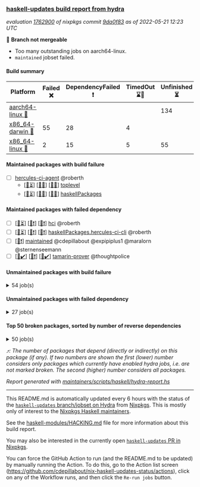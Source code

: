 ### [haskell-updates build report from hydra](https://hydra.nixos.org/jobset/nixpkgs/haskell-updates)
*evaluation [1762900](https://hydra.nixos.org/eval/1762900) of nixpkgs commit [9da0f83](https://github.com/NixOS/nixpkgs/commits/9da0f836bf96e52ca73c48bd34ebc60ba552b34c) as of 2022-05-21 12:23 UTC*

:red_circle: **Branch not mergeable**
  * Too many outstanding jobs on aarch64-linux.
  * `maintained` jobset failed.

#### Build summary

 | Platform | Failed :x: | DependencyFailed :heavy_exclamation_mark: | TimedOut :hourglass::no_entry_sign: | Unfinished :hourglass_flowing_sand: | Success :heavy_check_mark: | 
 | --- | --- | --- | --- | --- | --- | 
 | [aarch64-linux :iphone:](https://hydra.nixos.org/eval/1762900?filter=.aarch64-linux) |  |  |  | 134 | 6163 | 
 | [x86_64-darwin :apple:](https://hydra.nixos.org/eval/1762900?filter=.x86_64-darwin) | 55 | 28 | 4 |  | 6153 | 
 | [x86_64-linux :penguin:](https://hydra.nixos.org/eval/1762900?filter=.x86_64-linux) | 2 | 15 | 5 | 55 | 6253 | 
#### Maintained packages with build failure
- [ ] [hercules-ci-agent](https://hydra.nixos.org/eval/1762900?filter=hercules-ci-agent) @roberth
  - [[:iphone::hourglass_flowing_sand:]](https://hydra.nixos.org/build/177779236) [[:apple::x:]](https://hydra.nixos.org/build/177779189) [[:penguin::x:]](https://hydra.nixos.org/build/177779220) [toplevel](https://hydra.nixos.org/eval/1762900?filter=hercules-ci-agent)
  - [[:iphone::hourglass_flowing_sand:]](https://hydra.nixos.org/build/177779247) [[:apple::x:]](https://hydra.nixos.org/build/177779187) [[:penguin::x:]](https://hydra.nixos.org/build/177779194) [haskellPackages](https://hydra.nixos.org/eval/1762900?filter=haskellPackages.hercules-ci-agent)
#### Maintained packages with failed dependency
- [ ] [[:iphone::hourglass_flowing_sand:]](https://hydra.nixos.org/build/177779209) [[:apple::heavy_exclamation_mark:]](https://hydra.nixos.org/build/177779244) [[:penguin::heavy_exclamation_mark:]](https://hydra.nixos.org/build/177779202) [hci](https://hydra.nixos.org/eval/1762900?filter=hci) @roberth
- [ ] [[:iphone::hourglass_flowing_sand:]](https://hydra.nixos.org/build/177779233) [[:apple::heavy_exclamation_mark:]](https://hydra.nixos.org/build/177779232) [[:penguin::heavy_exclamation_mark:]](https://hydra.nixos.org/build/177779196) [haskellPackages.hercules-ci-cli](https://hydra.nixos.org/eval/1762900?filter=haskellPackages.hercules-ci-cli) @roberth
- [ ] [[:penguin::heavy_exclamation_mark:]](https://hydra.nixos.org/build/177793348) [maintained](https://hydra.nixos.org/eval/1762900?filter=maintained) @cdepillabout @expipiplus1 @maralorn @sternenseemann
- [ ] [[:iphone::heavy_check_mark:]](https://hydra.nixos.org/build/177778463) [[:apple::heavy_exclamation_mark:]](https://hydra.nixos.org/build/177773905) [[:penguin::heavy_check_mark:]](https://hydra.nixos.org/build/177778029) [tamarin-prover](https://hydra.nixos.org/eval/1762900?filter=tamarin-prover) @thoughtpolice
#### Unmaintained packages with build failure
<details><summary>54 job(s) </summary>

- [ ] [[:iphone::heavy_check_mark:]](https://hydra.nixos.org/build/177767153) [[:apple::x:]](https://hydra.nixos.org/build/177774062) [[:penguin::heavy_check_mark:]](https://hydra.nixos.org/build/177774833) [haskellPackages.di-core](https://hydra.nixos.org/eval/1762900?filter=haskellPackages.di-core)  :arrow_heading_up: 8 | 11
- [ ] [[:iphone::heavy_check_mark:]](https://hydra.nixos.org/build/177773768) [[:apple::x:]](https://hydra.nixos.org/build/177778627) [[:penguin::heavy_check_mark:]](https://hydra.nixos.org/build/177777776) [haskellPackages.free-vector-spaces](https://hydra.nixos.org/eval/1762900?filter=haskellPackages.free-vector-spaces)  :arrow_heading_up: 1 | 7
- [ ] [[:iphone::hourglass_flowing_sand:]](https://hydra.nixos.org/build/177768635) [[:apple::x:]](https://hydra.nixos.org/build/177765867) [[:penguin::heavy_check_mark:]](https://hydra.nixos.org/build/177772160) [haskellPackages.easytensor](https://hydra.nixos.org/eval/1762900?filter=haskellPackages.easytensor)  :arrow_heading_up: 1 | 1
- [ ] [[:iphone::heavy_check_mark:]](https://hydra.nixos.org/build/177770044) [[:apple::x:]](https://hydra.nixos.org/build/177766342) [[:penguin::heavy_check_mark:]](https://hydra.nixos.org/build/177776167) [haskellPackages.grab](https://hydra.nixos.org/eval/1762900?filter=haskellPackages.grab)  :arrow_heading_up: 1 | 1
- [ ] [[:iphone::heavy_check_mark:]](https://hydra.nixos.org/build/177268709) [[:apple::x:]](https://hydra.nixos.org/build/177272539) [[:penguin::heavy_check_mark:]](https://hydra.nixos.org/build/177267554) [haskellPackages.keep-alive](https://hydra.nixos.org/eval/1762900?filter=haskellPackages.keep-alive)  :arrow_heading_up: 1 | 1
- [ ] [[:iphone::heavy_check_mark:]](https://hydra.nixos.org/build/177768780) [[:apple::x:]](https://hydra.nixos.org/build/177770094) [[:penguin::heavy_check_mark:]](https://hydra.nixos.org/build/177770498) [haskellPackages.zip](https://hydra.nixos.org/eval/1762900?filter=haskellPackages.zip)  :arrow_heading_up: 0 | 5
- [ ] [[:iphone::heavy_check_mark:]](https://hydra.nixos.org/build/177769050) [[:apple::x:]](https://hydra.nixos.org/build/177778808) [[:penguin::heavy_check_mark:]](https://hydra.nixos.org/build/177768897) [haskellPackages.PyF](https://hydra.nixos.org/eval/1762900?filter=haskellPackages.PyF)  :arrow_heading_up: 0 | 4
- [ ] [[:iphone::heavy_check_mark:]](https://hydra.nixos.org/build/177283640) [[:apple::x:]](https://hydra.nixos.org/build/177281317) [[:penguin::heavy_check_mark:]](https://hydra.nixos.org/build/177278808) [haskellPackages.hmidi](https://hydra.nixos.org/eval/1762900?filter=haskellPackages.hmidi)  :arrow_heading_up: 0 | 4
- [ ] [[:iphone::heavy_check_mark:]](https://hydra.nixos.org/build/177769090) [[:apple::x:]](https://hydra.nixos.org/build/177778864) [[:penguin::heavy_check_mark:]](https://hydra.nixos.org/build/177774320) [haskellPackages.posix-socket](https://hydra.nixos.org/eval/1762900?filter=haskellPackages.posix-socket)  :arrow_heading_up: 0 | 2
- [ ] [[:iphone::heavy_check_mark:]](https://hydra.nixos.org/build/177772858) [[:apple::x:]](https://hydra.nixos.org/build/177766978) [[:penguin::heavy_check_mark:]](https://hydra.nixos.org/build/177779154) [haskellPackages.gi-gdkx11](https://hydra.nixos.org/eval/1762900?filter=haskellPackages.gi-gdkx11)  :arrow_heading_up: 0 | 1
- [ ] [[:iphone::heavy_check_mark:]](https://hydra.nixos.org/build/177771144) [[:apple::x:]](https://hydra.nixos.org/build/177777475) [[:penguin::heavy_check_mark:]](https://hydra.nixos.org/build/177778736) [haskellPackages.hamid](https://hydra.nixos.org/eval/1762900?filter=haskellPackages.hamid)  :arrow_heading_up: 0 | 1
- [ ] [[:iphone::heavy_check_mark:]](https://hydra.nixos.org/build/177772341) [[:apple::x:]](https://hydra.nixos.org/build/177772847) [[:penguin::heavy_check_mark:]](https://hydra.nixos.org/build/177777513) [haskellPackages.hmatrix-morpheus](https://hydra.nixos.org/eval/1762900?filter=haskellPackages.hmatrix-morpheus)  :arrow_heading_up: 0 | 1
- [ ] [[:iphone::heavy_check_mark:]](https://hydra.nixos.org/build/177267922) [[:apple::x:]](https://hydra.nixos.org/build/177282599) [[:penguin::heavy_check_mark:]](https://hydra.nixos.org/build/177265227) [haskellPackages.huckleberry](https://hydra.nixos.org/eval/1762900?filter=haskellPackages.huckleberry)  :arrow_heading_up: 0 | 1
- [ ] [[:iphone::heavy_check_mark:]](https://hydra.nixos.org/build/177282950) [[:apple::x:]](https://hydra.nixos.org/build/177265695) [[:penguin::heavy_check_mark:]](https://hydra.nixos.org/build/177271223) [haskellPackages.openal-ffi](https://hydra.nixos.org/eval/1762900?filter=haskellPackages.openal-ffi)  :arrow_heading_up: 0 | 1
- [ ] [[:iphone::heavy_check_mark:]](https://hydra.nixos.org/build/177278047) [[:apple::x:]](https://hydra.nixos.org/build/177266585) [[:penguin::heavy_check_mark:]](https://hydra.nixos.org/build/177266144) [haskellPackages.select](https://hydra.nixos.org/eval/1762900?filter=haskellPackages.select)  :arrow_heading_up: 0 | 1
- [ ] [[:iphone::heavy_check_mark:]](https://hydra.nixos.org/build/177767241) [[:apple::x:]](https://hydra.nixos.org/build/177778246) [[:penguin::heavy_check_mark:]](https://hydra.nixos.org/build/177766305) [haskellPackages.sysinfo](https://hydra.nixos.org/eval/1762900?filter=haskellPackages.sysinfo)  :arrow_heading_up: 0 | 1
- [ ] [[:iphone::heavy_check_mark:]](https://hydra.nixos.org/build/177767132) [[:apple::x:]](https://hydra.nixos.org/build/177771982) [[:penguin::heavy_check_mark:]](https://hydra.nixos.org/build/177770206) [haskellPackages.FractalArt](https://hydra.nixos.org/eval/1762900?filter=haskellPackages.FractalArt) 
- [ ] [[:iphone::hourglass_flowing_sand:]](https://hydra.nixos.org/build/177279950) [[:apple::x:]](https://hydra.nixos.org/build/177276563) [[:penguin::hourglass::no_entry_sign:]](https://hydra.nixos.org/build/177274617) [haskellPackages.bindings-common](https://hydra.nixos.org/eval/1762900?filter=haskellPackages.bindings-common) 
- [ ] [[:iphone::heavy_check_mark:]](https://hydra.nixos.org/build/177775392) [[:apple::x:]](https://hydra.nixos.org/build/177768996) [[:penguin::heavy_check_mark:]](https://hydra.nixos.org/build/177775586) [haskellPackages.chiphunk](https://hydra.nixos.org/eval/1762900?filter=haskellPackages.chiphunk) 
- [ ] [[:iphone::heavy_check_mark:]](https://hydra.nixos.org/build/177766089) [[:apple::x:]](https://hydra.nixos.org/build/177767084) [[:penguin::heavy_check_mark:]](https://hydra.nixos.org/build/177777521) [haskellPackages.diskhash](https://hydra.nixos.org/eval/1762900?filter=haskellPackages.diskhash) 
- [ ] [[:iphone::heavy_check_mark:]](https://hydra.nixos.org/build/177778436) [[:apple::x:]](https://hydra.nixos.org/build/177776267) [[:penguin::heavy_check_mark:]](https://hydra.nixos.org/build/177776984) [haskellPackages.epub-tools](https://hydra.nixos.org/eval/1762900?filter=haskellPackages.epub-tools) 
- [ ] [[:iphone::heavy_check_mark:]](https://hydra.nixos.org/build/177771073) [[:apple::x:]](https://hydra.nixos.org/build/177767254) [[:penguin::heavy_check_mark:]](https://hydra.nixos.org/build/177773518) [haskellPackages.fudgets](https://hydra.nixos.org/eval/1762900?filter=haskellPackages.fudgets) 
- [ ] [[:iphone::heavy_check_mark:]](https://hydra.nixos.org/build/177770968) [[:apple::x:]](https://hydra.nixos.org/build/177777455) [[:penguin::heavy_check_mark:]](https://hydra.nixos.org/build/177778284) [haskellPackages.gerrit](https://hydra.nixos.org/eval/1762900?filter=haskellPackages.gerrit) 
- [ ] [[:iphone::heavy_check_mark:]](https://hydra.nixos.org/build/177269248) [[:apple::x:]](https://hydra.nixos.org/build/177275992) [[:penguin::heavy_check_mark:]](https://hydra.nixos.org/build/177274902) [haskellPackages.ghc-gc-hook](https://hydra.nixos.org/eval/1762900?filter=haskellPackages.ghc-gc-hook) 
- [ ] [[:apple::x:]](https://hydra.nixos.org/build/177770371) [haskellPackages.gi-gtkosxapplication](https://hydra.nixos.org/eval/1762900?filter=haskellPackages.gi-gtkosxapplication) 
- [ ] [[:apple::x:]](https://hydra.nixos.org/build/177775848) [haskellPackages.gtk-mac-integration](https://hydra.nixos.org/eval/1762900?filter=haskellPackages.gtk-mac-integration) 
- [ ] [[:iphone::heavy_check_mark:]](https://hydra.nixos.org/build/177767345) [[:apple::x:]](https://hydra.nixos.org/build/177774767) [[:penguin::heavy_check_mark:]](https://hydra.nixos.org/build/177769562) [haskellPackages.gtk-traymanager](https://hydra.nixos.org/eval/1762900?filter=haskellPackages.gtk-traymanager) 
- [ ] [[:apple::x:]](https://hydra.nixos.org/build/177774131) [haskellPackages.gtk3-mac-integration](https://hydra.nixos.org/eval/1762900?filter=haskellPackages.gtk3-mac-integration) 
- [ ] [[:iphone::heavy_check_mark:]](https://hydra.nixos.org/build/177280998) [[:apple::x:]](https://hydra.nixos.org/build/177271726) [[:penguin::heavy_check_mark:]](https://hydra.nixos.org/build/177276873) [haskellPackages.hid](https://hydra.nixos.org/eval/1762900?filter=haskellPackages.hid) 
- [ ] [[:iphone::heavy_check_mark:]](https://hydra.nixos.org/build/177771127) [[:apple::x:]](https://hydra.nixos.org/build/177772103) [[:penguin::heavy_check_mark:]](https://hydra.nixos.org/build/177777951) [haskellPackages.hinotify-conduit](https://hydra.nixos.org/eval/1762900?filter=haskellPackages.hinotify-conduit) 
- [ ] [[:iphone::heavy_check_mark:]](https://hydra.nixos.org/build/177771663) [[:apple::x:]](https://hydra.nixos.org/build/177769871) [[:penguin::heavy_check_mark:]](https://hydra.nixos.org/build/177774684) [haskellPackages.hsshellscript](https://hydra.nixos.org/eval/1762900?filter=haskellPackages.hsshellscript) 
- [ ] [[:iphone::heavy_check_mark:]](https://hydra.nixos.org/build/177272209) [[:apple::x:]](https://hydra.nixos.org/build/177276055) [[:penguin::heavy_check_mark:]](https://hydra.nixos.org/build/177268788) [haskellPackages.hssourceinfo](https://hydra.nixos.org/eval/1762900?filter=haskellPackages.hssourceinfo) 
- [ ] [[:iphone::heavy_check_mark:]](https://hydra.nixos.org/build/177772208) [[:apple::x:]](https://hydra.nixos.org/build/177770432) [[:penguin::heavy_check_mark:]](https://hydra.nixos.org/build/177771802) [haskellPackages.ipcvar](https://hydra.nixos.org/eval/1762900?filter=haskellPackages.ipcvar) 
- [ ] [[:apple::x:]](https://hydra.nixos.org/build/177270698) [haskellPackages.kqueue](https://hydra.nixos.org/eval/1762900?filter=haskellPackages.kqueue) 
- [ ] [[:iphone::heavy_check_mark:]](https://hydra.nixos.org/build/177280104) [[:apple::x:]](https://hydra.nixos.org/build/177278785) [[:penguin::heavy_check_mark:]](https://hydra.nixos.org/build/177280964) [haskellPackages.linux-framebuffer](https://hydra.nixos.org/eval/1762900?filter=haskellPackages.linux-framebuffer) 
- [ ] [[:iphone::heavy_check_mark:]](https://hydra.nixos.org/build/177776494) [[:apple::x:]](https://hydra.nixos.org/build/177777428) [[:penguin::heavy_check_mark:]](https://hydra.nixos.org/build/177766359) [haskellPackages.mediawiki2latex](https://hydra.nixos.org/eval/1762900?filter=haskellPackages.mediawiki2latex) 
- [ ] [[:iphone::heavy_check_mark:]](https://hydra.nixos.org/build/177773541) [[:apple::x:]](https://hydra.nixos.org/build/177776396) [[:penguin::heavy_check_mark:]](https://hydra.nixos.org/build/177774051) [haskellPackages.mercury-api](https://hydra.nixos.org/eval/1762900?filter=haskellPackages.mercury-api) 
- [ ] [[:iphone::heavy_check_mark:]](https://hydra.nixos.org/build/177775329) [[:apple::x:]](https://hydra.nixos.org/build/177774125) [[:penguin::heavy_check_mark:]](https://hydra.nixos.org/build/177769381) [haskellPackages.nano-cryptr](https://hydra.nixos.org/eval/1762900?filter=haskellPackages.nano-cryptr) 
- [ ] [[:iphone::heavy_check_mark:]](https://hydra.nixos.org/build/177774848) [[:apple::x:]](https://hydra.nixos.org/build/177770832) [[:penguin::heavy_check_mark:]](https://hydra.nixos.org/build/177773737) [haskellPackages.persistent-pagination](https://hydra.nixos.org/eval/1762900?filter=haskellPackages.persistent-pagination) 
- [ ] [[:iphone::heavy_check_mark:]](https://hydra.nixos.org/build/177777674) [[:apple::x:]](https://hydra.nixos.org/build/177766478) [[:penguin::heavy_check_mark:]](https://hydra.nixos.org/build/177766639) [haskellPackages.phatsort](https://hydra.nixos.org/eval/1762900?filter=haskellPackages.phatsort) 
- [ ] [[:iphone::heavy_check_mark:]](https://hydra.nixos.org/build/177774592) [[:apple::x:]](https://hydra.nixos.org/build/177774074) [[:penguin::heavy_check_mark:]](https://hydra.nixos.org/build/177767189) [haskellPackages.ping-wrapper](https://hydra.nixos.org/eval/1762900?filter=haskellPackages.ping-wrapper) 
- [ ] [[:iphone::heavy_check_mark:]](https://hydra.nixos.org/build/177765779) [[:apple::x:]](https://hydra.nixos.org/build/177771813) [[:penguin::heavy_check_mark:]](https://hydra.nixos.org/build/177769775) [haskellPackages.posix-timer](https://hydra.nixos.org/eval/1762900?filter=haskellPackages.posix-timer) 
- [ ] [[:iphone::heavy_check_mark:]](https://hydra.nixos.org/build/177773776) [[:apple::x:]](https://hydra.nixos.org/build/177770208) [[:penguin::heavy_check_mark:]](https://hydra.nixos.org/build/177778948) [haskellPackages.pthread](https://hydra.nixos.org/eval/1762900?filter=haskellPackages.pthread) 
- [ ] [[:iphone::heavy_check_mark:]](https://hydra.nixos.org/build/177771484) [[:apple::x:]](https://hydra.nixos.org/build/177770136) [[:penguin::hourglass::no_entry_sign:]](https://hydra.nixos.org/build/177769914) [haskellPackages.reserve](https://hydra.nixos.org/eval/1762900?filter=haskellPackages.reserve) 
- [ ] [[:iphone::heavy_check_mark:]](https://hydra.nixos.org/build/177270888) [[:apple::x:]](https://hydra.nixos.org/build/177278836) [[:penguin::heavy_check_mark:]](https://hydra.nixos.org/build/177277787) [haskellPackages.sfml-audio](https://hydra.nixos.org/eval/1762900?filter=haskellPackages.sfml-audio) 
- [ ] [[:iphone::heavy_check_mark:]](https://hydra.nixos.org/build/177268210) [[:apple::x:]](https://hydra.nixos.org/build/177268298) [[:penguin::heavy_check_mark:]](https://hydra.nixos.org/build/177274639) [haskellPackages.shared-memory](https://hydra.nixos.org/eval/1762900?filter=haskellPackages.shared-memory) 
- [ ] [[:iphone::hourglass_flowing_sand:]](https://hydra.nixos.org/build/177774163) [[:apple::x:]](https://hydra.nixos.org/build/177767462) [[:penguin::heavy_check_mark:]](https://hydra.nixos.org/build/177776531) [haskellPackages.skews](https://hydra.nixos.org/eval/1762900?filter=haskellPackages.skews) 
- [ ] [[:iphone::hourglass_flowing_sand:]](https://hydra.nixos.org/build/177768570) [[:apple::x:]](https://hydra.nixos.org/build/177774289) [[:penguin::heavy_check_mark:]](https://hydra.nixos.org/build/177771435) [haskellPackages.slugify](https://hydra.nixos.org/eval/1762900?filter=haskellPackages.slugify) 
- [ ] [[:iphone::hourglass_flowing_sand:]](https://hydra.nixos.org/build/177768031) [[:apple::x:]](https://hydra.nixos.org/build/177771740) [[:penguin::x:]](https://hydra.nixos.org/build/177766355) [haskellPackages.strongweak](https://hydra.nixos.org/eval/1762900?filter=haskellPackages.strongweak) 
- [ ] [[:iphone::heavy_check_mark:]](https://hydra.nixos.org/build/177774456) [[:apple::x:]](https://hydra.nixos.org/build/177771278) [[:penguin::heavy_check_mark:]](https://hydra.nixos.org/build/177768236) [haskellPackages.tailfile-hinotify](https://hydra.nixos.org/eval/1762900?filter=haskellPackages.tailfile-hinotify) 
- [ ] [[:iphone::heavy_check_mark:]](https://hydra.nixos.org/build/177773017) [[:apple::x:]](https://hydra.nixos.org/build/177769386) [[:penguin::heavy_check_mark:]](https://hydra.nixos.org/build/177776456) [haskellPackages.xmonad-utils](https://hydra.nixos.org/eval/1762900?filter=haskellPackages.xmonad-utils) 
- [ ] [[:iphone::heavy_check_mark:]](https://hydra.nixos.org/build/177266019) [[:apple::x:]](https://hydra.nixos.org/build/177279582) [[:penguin::heavy_check_mark:]](https://hydra.nixos.org/build/177281533) [haskellPackages.yoga](https://hydra.nixos.org/eval/1762900?filter=haskellPackages.yoga) 
- [ ] [[:iphone::heavy_check_mark:]](https://hydra.nixos.org/build/177281758) [[:apple::x:]](https://hydra.nixos.org/build/177266560) [[:penguin::heavy_check_mark:]](https://hydra.nixos.org/build/177280703) [haskellPackages.zot](https://hydra.nixos.org/eval/1762900?filter=haskellPackages.zot) 
- [ ] [[:iphone::heavy_check_mark:]](https://hydra.nixos.org/build/177272236) [[:apple::x:]](https://hydra.nixos.org/build/177281000) [[:penguin::heavy_check_mark:]](https://hydra.nixos.org/build/177281943) [haskellPackages.zxcvbn-c](https://hydra.nixos.org/eval/1762900?filter=haskellPackages.zxcvbn-c) 
</details>

#### Unmaintained packages with failed dependency
<details><summary>27 job(s) </summary>

- [ ] [[:iphone::heavy_check_mark:]](https://hydra.nixos.org/build/177768507) [[:apple::heavy_exclamation_mark:]](https://hydra.nixos.org/build/177775013) [[:penguin::heavy_check_mark:]](https://hydra.nixos.org/build/177772368) [haskellPackages.di-handle](https://hydra.nixos.org/eval/1762900?filter=haskellPackages.di-handle)  :arrow_heading_up: 6 | 9
- [ ] [[:iphone::heavy_check_mark:]](https://hydra.nixos.org/build/177774872) [[:apple::heavy_exclamation_mark:]](https://hydra.nixos.org/build/177770344) [[:penguin::heavy_check_mark:]](https://hydra.nixos.org/build/177768055) [haskellPackages.di-monad](https://hydra.nixos.org/eval/1762900?filter=haskellPackages.di-monad)  :arrow_heading_up: 6 | 9
- [ ] [[:iphone::heavy_check_mark:]](https://hydra.nixos.org/build/177768517) [[:apple::heavy_exclamation_mark:]](https://hydra.nixos.org/build/177775305) [[:penguin::heavy_check_mark:]](https://hydra.nixos.org/build/177767785) [haskellPackages.di-df1](https://hydra.nixos.org/eval/1762900?filter=haskellPackages.di-df1)  :arrow_heading_up: 5 | 8
- [ ] [[:iphone::heavy_check_mark:]](https://hydra.nixos.org/build/177765941) [[:apple::heavy_exclamation_mark:]](https://hydra.nixos.org/build/177768258) [[:penguin::heavy_check_mark:]](https://hydra.nixos.org/build/177773916) [haskellPackages.di-polysemy](https://hydra.nixos.org/eval/1762900?filter=haskellPackages.di-polysemy)  :arrow_heading_up: 1 | 4
- [ ] [[:iphone::hourglass_flowing_sand:]](https://hydra.nixos.org/build/177772892) [[:penguin::heavy_exclamation_mark:]](https://hydra.nixos.org/build/177769825) [haskellPackages.hbro](https://hydra.nixos.org/eval/1762900?filter=haskellPackages.hbro)  :arrow_heading_up: 1 | 1
- [ ] [[:iphone::heavy_check_mark:]](https://hydra.nixos.org/build/177778393) [[:apple::heavy_exclamation_mark:]](https://hydra.nixos.org/build/177773390) [[:penguin::heavy_check_mark:]](https://hydra.nixos.org/build/177767576) [haskellPackages.moto](https://hydra.nixos.org/eval/1762900?filter=haskellPackages.moto)  :arrow_heading_up: 1 | 1
- [ ] [[:iphone::hourglass_flowing_sand:]](https://hydra.nixos.org/build/177767482) [[:apple::heavy_exclamation_mark:]](https://hydra.nixos.org/build/177778491) [[:penguin::heavy_check_mark:]](https://hydra.nixos.org/build/177770288) [haskellPackages.wss-client](https://hydra.nixos.org/eval/1762900?filter=haskellPackages.wss-client)  :arrow_heading_up: 1 | 1
- [ ] [[:iphone::heavy_check_mark:]](https://hydra.nixos.org/build/177770793) [[:apple::heavy_exclamation_mark:]](https://hydra.nixos.org/build/177774844) [[:penguin::heavy_check_mark:]](https://hydra.nixos.org/build/177778560) [haskellPackages.di](https://hydra.nixos.org/eval/1762900?filter=haskellPackages.di)  :arrow_heading_up: 0 | 2
- [ ] [[:iphone::heavy_check_mark:]](https://hydra.nixos.org/build/177777690) [[:apple::heavy_exclamation_mark:]](https://hydra.nixos.org/build/177776303) [[:penguin::heavy_check_mark:]](https://hydra.nixos.org/build/177778696) [haskellPackages.dde](https://hydra.nixos.org/eval/1762900?filter=haskellPackages.dde)  :arrow_heading_up: 0 | 1
- [ ] [[:iphone::hourglass_flowing_sand:]](https://hydra.nixos.org/build/177768513) [[:apple::heavy_exclamation_mark:]](https://hydra.nixos.org/build/177766733) [[:penguin::heavy_exclamation_mark:]](https://hydra.nixos.org/build/177775289) [haskellPackages.GuiHaskell](https://hydra.nixos.org/eval/1762900?filter=haskellPackages.GuiHaskell) 
- [ ] [[:iphone::hourglass_flowing_sand:]](https://hydra.nixos.org/build/177769797) [[:apple::heavy_exclamation_mark:]](https://hydra.nixos.org/build/177778150) [[:penguin::heavy_exclamation_mark:]](https://hydra.nixos.org/build/177775967) [haskellPackages.HPlot](https://hydra.nixos.org/eval/1762900?filter=haskellPackages.HPlot) 
- [ ] [[:iphone::hourglass_flowing_sand:]](https://hydra.nixos.org/build/177773929) [[:apple::heavy_exclamation_mark:]](https://hydra.nixos.org/build/177774587) [[:penguin::heavy_exclamation_mark:]](https://hydra.nixos.org/build/177771191) [haskellPackages.bluetile](https://hydra.nixos.org/eval/1762900?filter=haskellPackages.bluetile) 
- [ ] [[:iphone::hourglass_flowing_sand:]](https://hydra.nixos.org/build/177770229) [[:apple::heavy_exclamation_mark:]](https://hydra.nixos.org/build/177772342) [[:penguin::heavy_check_mark:]](https://hydra.nixos.org/build/177768800) [haskellPackages.easytensor-vulkan](https://hydra.nixos.org/eval/1762900?filter=haskellPackages.easytensor-vulkan) 
- [ ] [[:iphone::hourglass_flowing_sand:]](https://hydra.nixos.org/build/177770957) [[:apple::heavy_exclamation_mark:]](https://hydra.nixos.org/build/177774993) [[:penguin::heavy_exclamation_mark:]](https://hydra.nixos.org/build/177777764) [haskellPackages.gladexml-accessor](https://hydra.nixos.org/eval/1762900?filter=haskellPackages.gladexml-accessor) 
- [ ] [[:iphone::heavy_check_mark:]](https://hydra.nixos.org/build/177768760) [[:apple::heavy_exclamation_mark:]](https://hydra.nixos.org/build/177767712) [[:penguin::heavy_check_mark:]](https://hydra.nixos.org/build/177777290) [haskellPackages.grab-form](https://hydra.nixos.org/eval/1762900?filter=haskellPackages.grab-form) 
- [ ] [[:iphone::hourglass_flowing_sand:]](https://hydra.nixos.org/build/177776443) [[:apple::heavy_exclamation_mark:]](https://hydra.nixos.org/build/177771303) [[:penguin::heavy_exclamation_mark:]](https://hydra.nixos.org/build/177772175) [haskellPackages.gtk2hs-cast-glade](https://hydra.nixos.org/eval/1762900?filter=haskellPackages.gtk2hs-cast-glade) 
- [ ] [[:iphone::hourglass_flowing_sand:]](https://hydra.nixos.org/build/177766933) [[:penguin::heavy_exclamation_mark:]](https://hydra.nixos.org/build/177774245) [haskellPackages.hbro-contrib](https://hydra.nixos.org/eval/1762900?filter=haskellPackages.hbro-contrib) 
- [ ] [[:iphone::hourglass_flowing_sand:]](https://hydra.nixos.org/build/177775570) [[:apple::heavy_exclamation_mark:]](https://hydra.nixos.org/build/177768322) [[:penguin::heavy_exclamation_mark:]](https://hydra.nixos.org/build/177768531) [haskellPackages.hstzaar](https://hydra.nixos.org/eval/1762900?filter=haskellPackages.hstzaar) 
- [ ] [[:iphone::hourglass_flowing_sand:]](https://hydra.nixos.org/build/177773255) [[:apple::heavy_exclamation_mark:]](https://hydra.nixos.org/build/177778947) [[:penguin::heavy_exclamation_mark:]](https://hydra.nixos.org/build/177776485) [haskellPackages.minesweeper](https://hydra.nixos.org/eval/1762900?filter=haskellPackages.minesweeper) 
- [ ] [[:iphone::heavy_check_mark:]](https://hydra.nixos.org/build/177778499) [[:apple::heavy_exclamation_mark:]](https://hydra.nixos.org/build/177773156) [[:penguin::heavy_check_mark:]](https://hydra.nixos.org/build/177772277) [haskellPackages.moto-postgresql](https://hydra.nixos.org/eval/1762900?filter=haskellPackages.moto-postgresql) 
- [ ] [[:iphone::hourglass_flowing_sand:]](https://hydra.nixos.org/build/177770260) [[:apple::heavy_exclamation_mark:]](https://hydra.nixos.org/build/177777379) [[:penguin::heavy_check_mark:]](https://hydra.nixos.org/build/177771481) [haskellPackages.network-messagepack-rpc-websocket](https://hydra.nixos.org/eval/1762900?filter=haskellPackages.network-messagepack-rpc-websocket) 
- [ ] [[:iphone::hourglass_flowing_sand:]](https://hydra.nixos.org/build/177776153) [[:apple::heavy_exclamation_mark:]](https://hydra.nixos.org/build/177778730) [[:penguin::heavy_exclamation_mark:]](https://hydra.nixos.org/build/177769793) [haskellPackages.nymphaea](https://hydra.nixos.org/eval/1762900?filter=haskellPackages.nymphaea) 
- [ ] [[:iphone::heavy_check_mark:]](https://hydra.nixos.org/build/177766080) [[:apple::heavy_exclamation_mark:]](https://hydra.nixos.org/build/177775620) [[:penguin::heavy_check_mark:]](https://hydra.nixos.org/build/177775272) [haskellPackages.polysemy-log-di](https://hydra.nixos.org/eval/1762900?filter=haskellPackages.polysemy-log-di) 
- [ ] [[:iphone::heavy_check_mark:]](https://hydra.nixos.org/build/177767801) [[:apple::heavy_exclamation_mark:]](https://hydra.nixos.org/build/177767592) [[:penguin::heavy_check_mark:]](https://hydra.nixos.org/build/177766606) [haskellPackages.postgresql-replicant](https://hydra.nixos.org/eval/1762900?filter=haskellPackages.postgresql-replicant) 
- [ ] [[:iphone::hourglass_flowing_sand:]](https://hydra.nixos.org/build/177773707) [[:apple::heavy_exclamation_mark:]](https://hydra.nixos.org/build/177775487) [[:penguin::heavy_exclamation_mark:]](https://hydra.nixos.org/build/177776079) [haskellPackages.proplang](https://hydra.nixos.org/eval/1762900?filter=haskellPackages.proplang) 
- [ ] [[:iphone::hourglass_flowing_sand:]](https://hydra.nixos.org/build/177767638) [[:apple::heavy_exclamation_mark:]](https://hydra.nixos.org/build/177771638) [[:penguin::heavy_exclamation_mark:]](https://hydra.nixos.org/build/177772080) [haskellPackages.showdown](https://hydra.nixos.org/eval/1762900?filter=haskellPackages.showdown) 
- [ ] [[:iphone::heavy_check_mark:]](https://hydra.nixos.org/build/177279142) [[:apple::heavy_exclamation_mark:]](https://hydra.nixos.org/build/177279109) [[:penguin::heavy_check_mark:]](https://hydra.nixos.org/build/177268692) [haskellPackages.xbattbar](https://hydra.nixos.org/eval/1762900?filter=haskellPackages.xbattbar) 
</details>

#### Top 50 broken packages, sorted by number of reverse dependencies
<details><summary>50 job(s) </summary>

[amazonka-core](https://packdeps.haskellers.com/reverse/amazonka-core) :arrow_heading_up: 185  
[gogol-core](https://packdeps.haskellers.com/reverse/gogol-core) :arrow_heading_up: 184  
[haskell98](https://packdeps.haskellers.com/reverse/haskell98) :arrow_heading_up: 153  
[enumerator](https://packdeps.haskellers.com/reverse/enumerator) :arrow_heading_up: 56  
[util](https://packdeps.haskellers.com/reverse/util) :arrow_heading_up: 49  
[derive](https://packdeps.haskellers.com/reverse/derive) :arrow_heading_up: 48  
[amazonka](https://packdeps.haskellers.com/reverse/amazonka) :arrow_heading_up: 43  
[accelerate](https://packdeps.haskellers.com/reverse/accelerate) :arrow_heading_up: 42  
[parseargs](https://packdeps.haskellers.com/reverse/parseargs) :arrow_heading_up: 42  
[syb-with-class](https://packdeps.haskellers.com/reverse/syb-with-class) :arrow_heading_up: 42  
[MonadCatchIO-transformers](https://packdeps.haskellers.com/reverse/MonadCatchIO-transformers) :arrow_heading_up: 41  
[autodocodec](https://packdeps.haskellers.com/reverse/autodocodec) :arrow_heading_up: 33  
[data-lens](https://packdeps.haskellers.com/reverse/data-lens) :arrow_heading_up: 33  
[rank1dynamic](https://packdeps.haskellers.com/reverse/rank1dynamic) :arrow_heading_up: 33  
[distributed-static](https://packdeps.haskellers.com/reverse/distributed-static) :arrow_heading_up: 31  
[language-ecmascript](https://packdeps.haskellers.com/reverse/language-ecmascript) :arrow_heading_up: 31  
[distributed-process](https://packdeps.haskellers.com/reverse/distributed-process) :arrow_heading_up: 30  
[ip](https://packdeps.haskellers.com/reverse/ip) :arrow_heading_up: 29  
[iteratee](https://packdeps.haskellers.com/reverse/iteratee) :arrow_heading_up: 29  
[jmacro](https://packdeps.haskellers.com/reverse/jmacro) :arrow_heading_up: 29  
[validity-aeson](https://packdeps.haskellers.com/reverse/validity-aeson) :arrow_heading_up: 29  
[text-format](https://packdeps.haskellers.com/reverse/text-format) :arrow_heading_up: 28  
[autodocodec-schema](https://packdeps.haskellers.com/reverse/autodocodec-schema) :arrow_heading_up: 27  
[mmsyn3](https://packdeps.haskellers.com/reverse/mmsyn3) :arrow_heading_up: 27  
[autodocodec-yaml](https://packdeps.haskellers.com/reverse/autodocodec-yaml) :arrow_heading_up: 26  
[crypto-numbers](https://packdeps.haskellers.com/reverse/crypto-numbers) :arrow_heading_up: 26  
[either-unwrap](https://packdeps.haskellers.com/reverse/either-unwrap) :arrow_heading_up: 25  
[web-routes-th](https://packdeps.haskellers.com/reverse/web-routes-th) :arrow_heading_up: 24  
[crypto-pubkey](https://packdeps.haskellers.com/reverse/crypto-pubkey) :arrow_heading_up: 23  
[ixset-typed](https://packdeps.haskellers.com/reverse/ixset-typed) :arrow_heading_up: 23  
[sydtest](https://packdeps.haskellers.com/reverse/sydtest) :arrow_heading_up: 23  
[haskelldb](https://packdeps.haskellers.com/reverse/haskelldb) :arrow_heading_up: 22  
[wxdirect](https://packdeps.haskellers.com/reverse/wxdirect) :arrow_heading_up: 22  
[alg](https://packdeps.haskellers.com/reverse/alg) :arrow_heading_up: 21  
[amazonka-s3](https://packdeps.haskellers.com/reverse/amazonka-s3) :arrow_heading_up: 21  
[mmsyn2](https://packdeps.haskellers.com/reverse/mmsyn2) :arrow_heading_up: 21  
[userid](https://packdeps.haskellers.com/reverse/userid) :arrow_heading_up: 21  
[wxc](https://packdeps.haskellers.com/reverse/wxc) :arrow_heading_up: 21  
[biocore](https://packdeps.haskellers.com/reverse/biocore) :arrow_heading_up: 20  
[subG](https://packdeps.haskellers.com/reverse/subG) :arrow_heading_up: 20  
[wxcore](https://packdeps.haskellers.com/reverse/wxcore) :arrow_heading_up: 20  
[attoparsec-enumerator](https://packdeps.haskellers.com/reverse/attoparsec-enumerator) :arrow_heading_up: 19  
[bytestring-show](https://packdeps.haskellers.com/reverse/bytestring-show) :arrow_heading_up: 19  
[fay](https://packdeps.haskellers.com/reverse/fay) :arrow_heading_up: 19  
[harp](https://packdeps.haskellers.com/reverse/harp) :arrow_heading_up: 19  
[hsx2hs](https://packdeps.haskellers.com/reverse/hsx2hs) :arrow_heading_up: 19  
[ixset](https://packdeps.haskellers.com/reverse/ixset) :arrow_heading_up: 19  
[wx](https://packdeps.haskellers.com/reverse/wx) :arrow_heading_up: 19  
[asn1-data](https://packdeps.haskellers.com/reverse/asn1-data) :arrow_heading_up: 18  
[dbus-core](https://packdeps.haskellers.com/reverse/dbus-core) :arrow_heading_up: 18  
</details>


*:arrow_heading_up:: The number of packages that depend (directly or indirectly) on this package (if any). If two numbers are shown the first (lower) number considers only packages which currently have enabled hydra jobs, i.e. are not marked broken. The second (higher) number considers all packages.*

*Report generated with [maintainers/scripts/haskell/hydra-report.hs](https://github.com/NixOS/nixpkgs/blob/haskell-updates/maintainers/scripts/haskell/hydra-report.sh)*


----------------------------------------------------------------------

This README.md is automatically updated every 6 hours with the status of the
[`haskell-updates` branch/jobset on Hydra](https://hydra.nixos.org/jobset/nixpkgs/haskell-updates)
from [Nixpkgs](https://github.com/NixOS/nixpkgs).  This is mostly only of
interest to the [Nixpkgs Haskell maintainers](https://github.com/orgs/NixOS/teams/haskell).

See the
[haskell-modules/HACKING.md](https://github.com/NixOS/nixpkgs/blob/haskell-updates/pkgs/development/haskell-modules/HACKING.md)
file for more information about this build report.

You may also be interested in the currently open
[`haskell-updates` PR in Nixpkgs](https://github.com/nixos/nixpkgs/pulls?q=is%3Apr+is%3Aopen+head%3Ahaskell-updates).

You can force the GitHub Action to run (and the README.md to be updated) by
manually running the Action.  To do this, go to the Action list screen
(https://github.com/cdepillabout/nix-haskell-updates-status/actions),
click on any of the Workflow runs, and then click the `Re-run jobs` button.
